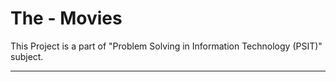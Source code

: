 # The - Movies
This Project is a part of "Problem Solving in Information Technology (PSIT)" subject.
_____
